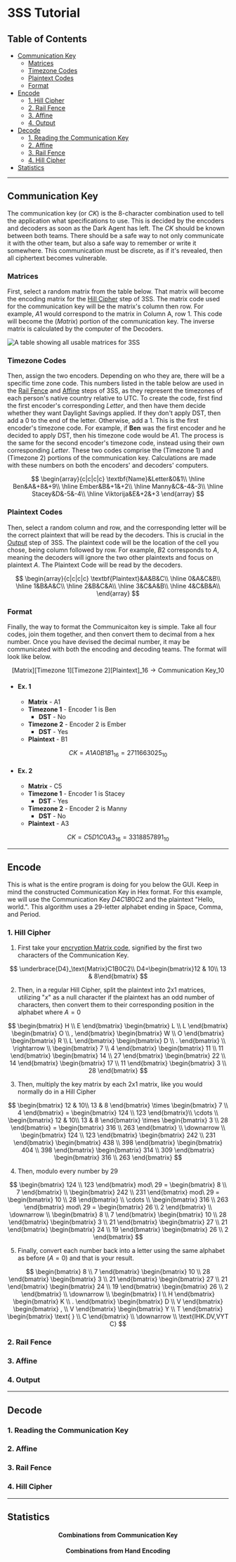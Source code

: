 # 3SS Tutorial

## Table of Contents
- [Communication Key](#communication-key)
  - [Matrices](#matrices)
  - [Timezone Codes](#timezone-codes)
  - [Plaintext Codes](#plaintext-codes)
  - [Format](#format)
- [Encode](#encode)
  - [1. Hill Cipher](#1-hill-cipher)
  - [2. Rail Fence](#2-rail-fence)
  - [3. Affine](#3-affine)
  - [4. Output](#4-output)
- [Decode](#decode)
  - [1. Reading the Communication Key](#1-reading-the-communication-key)
  - [2. Affine](#2-affine)
  - [3. Rail Fence](#3-rail-fence)
  - [4. Hill Cipher](#4-hill-cipher)
- [Statistics](#statistics)

---

## Communication Key
The communication key (or $CK$) is the 8-character combination used to tell the application what specifications to use. This is decided by the encoders and decoders as soon as the Dark Agent has left. The $CK$ should be known between both teams. There should be a safe way to not only communicate it with the other team, but also a safe way to remember or write it somewhere. This communication must be discrete, as if it's revealed, then all ciphertext becomes vulnerable.

### Matrices
First, select a random matrix from the table below. That matrix will become the encoding matrix for the [Hill Cipher](#1-hill-cipher) step of 3SS. The matrix code used for the communication key will be the matrix's column then row. For example, $A1$ would correspond to the matrix in Column A, row 1. This code will become the $(Matrix)$ portion of the communication key. The inverse matrix is calculated by the computer of the Decoders.

![A table showing all usable matrices for 3SS](.matrix.png)

### Timezone Codes
Then, assign the two encoders. Depending on who they are, there will be a specific time zone code. This numbers listed in the table below are used in the [Rail Fence](#2-rail-fence) and [Affine](#3-affine) steps of 3SS, as they represent the timezones of each person's native country relative to UTC. To create the code, first find the first encoder's corresponding $Letter$, and then have them decide whether they want Daylight Savings applied. If they don't apply DST, then add a $0$ to the end of the letter. Otherwise, add a $1$. This is the first encoder's timezone code. For example, if **Ben** was the first encoder and he decided to apply DST, then his timezone code would be $A1$. The process is the same for the second encoder's timezone code, instead using their own corresponding $Letter$. These two codes comprise the $(\text{Timezone 1})$ and $(\text{Timezone 2})$ portions of the communication key. Calculations are made with these numbers on both the encoders' and decoders' computers.

$$
\begin{array}{c|c|c|c}
\textbf{Name}&Letter&0&1\\
\hline
Ben&A&+8&+9\\
\hline
Ember&B&+1&+2\\
\hline
Manny&C&-4&-3\\
\hline
Stacey&D&-5&-4\\
\hline
Viktorija&E&+2&+3
\end{array}
$$

### Plaintext Codes
Then, select a random column and row, and the corresponding letter will be the correct plaintext that will be read by the decoders. This is crucial in the [Output](#4-output) step of 3SS. The plaintext code will be the location of the cell you chose, being column followed by row. For example, $B2$ corresponds to $A$, meaning the decoders will ignore the two other plaintexts and focus on plaintext $A$. The Plaintext Code will be read by the decoders.

$$
\begin{array}{c|c|c|c}
\textbf{Plaintext}&A&B&C\\
\hline
    0&A&C&B\\
\hline
    1&B&A&C\\
\hline
    2&B&C&A\\
\hline
    3&C&A&B\\
\hline
    4&C&B&A\\
\end{array}
$$

### Format
Finally, the way to format the Communicaiton key is simple. Take all four codes, join them together, and then convert them to decimal from a hex number. Once you have devised the decimal number, it may be communicated with both the encoding and decoding teams. The format will look like below.

$$\text{[Matrix][Timezone 1][Timezone 2][Plaintext]}\_{16}\rightarrow\text{Communication Key}\_{10}$$

- #### Ex. 1
  - **Matrix** - A1
  - **Timezone 1** - Encoder 1 is Ben
    - **DST** - No
  - **Timezone 2** - Encoder 2 is Ember
    - **DST** - Yes
  - **Plaintext** - B1

$$ 
CK = A1A0B1B1_{16}= 2711663025_{10} 
$$

- #### Ex. 2
  - **Matrix** - C5
  - **Timezone 1** - Encoder 1 is Stacey
    - **DST** - Yes
  - **Timezone 2** - Encoder 2 is Manny
    - **DST** - No
  - **Plaintext** - A3

$$ 
CK = C5D1C0A3_{16}= 3318857891_{10} 
$$

---

## Encode
This is what is the entire program is doing for you below the GUI. Keep in mind the constructed Communication Key in Hex format. For this example, we will use the Communication Key $D4C1B0C2$ and the plaintext "Hello, world.". This algorithm uses a 29-letter alphabet ending in Space, Comma, and Period.

### 1. Hill Cipher
1. First take your [encryption Matrix code](#matrices), signified by the first two characters of the Communication Key.

$$
\underbrace{D4}_\text{Matrix}C1B0C2\\
D4=\begin{bmatrix}12 & 10\\
13 & 8\end{bmatrix}
$$

2. Then, in a regular Hill Cipher, split the plaintext into 2x1 matrices, utilizing "*x*" as a null character if the plaintext has an odd number of characters, then convert them to their corresponding position in the alphabet where $A=0$

$$
\begin{bmatrix} H \\
E \end{bmatrix}
\begin{bmatrix} L \\
L \end{bmatrix}
\begin{bmatrix} O \\
, \end{bmatrix}
\begin{bmatrix} W \\
O \end{bmatrix}
\begin{bmatrix} R \\
L \end{bmatrix}
\begin{bmatrix} D \\
. \end{bmatrix}
\\
\rightarrow \\
\begin{bmatrix} 7 \\
4 \end{bmatrix}
\begin{bmatrix} 11 \\
11 \end{bmatrix}
\begin{bmatrix} 14 \\
27 \end{bmatrix}
\begin{bmatrix} 22 \\
14 \end{bmatrix}
\begin{bmatrix} 17 \\
11 \end{bmatrix}
\begin{bmatrix} 3 \\
28 \end{bmatrix}
$$

3. Then, multiply the key matrix by each 2x1 matrix, like you would normally do in a Hill Cipher

$$
\begin{bmatrix} 12 & 10\\
13 & 8 \end{bmatrix} \times
\begin{bmatrix} 7 \\
4 \end{bmatrix} =
\begin{bmatrix} 124 \\
123 \end{bmatrix}\\
\cdots \\
\begin{bmatrix} 12 & 10\\
13 & 8 \end{bmatrix} \times
\begin{bmatrix} 3 \\
28 \end{bmatrix} =
\begin{bmatrix} 316 \\
263 \end{bmatrix} \\
\downarrow \\
\begin{bmatrix} 124 \\
123 \end{bmatrix}
\begin{bmatrix} 242 \\
231 \end{bmatrix}
\begin{bmatrix} 438 \\
398 \end{bmatrix}
\begin{bmatrix} 404 \\
398 \end{bmatrix}
\begin{bmatrix} 314 \\
309 \end{bmatrix}
\begin{bmatrix} 316 \\
263 \end{bmatrix}
$$

4. Then, modulo every number by 29

$$
\begin{bmatrix} 124 \\
123 \end{bmatrix} mod\ 29 =
\begin{bmatrix} 8 \\
7 \end{bmatrix} \\
\begin{bmatrix} 242 \\
231 \end{bmatrix} mod\ 29 =
\begin{bmatrix} 10 \\
28 \end{bmatrix} \\
\cdots \\
\begin{bmatrix} 316 \\
263 \end{bmatrix} mod\ 29 =
\begin{bmatrix} 26 \\
2 \end{bmatrix} \\
\downarrow \\
\begin{bmatrix} 8 \\
7 \end{bmatrix}
\begin{bmatrix} 10 \\
28 \end{bmatrix}
\begin{bmatrix} 3 \\
21 \end{bmatrix}
\begin{bmatrix} 27 \\
21 \end{bmatrix}
\begin{bmatrix} 24 \\
19 \end{bmatrix}
\begin{bmatrix} 26 \\
2 \end{bmatrix}
$$

5. Finally, convert each number back into a letter using the same alphabet as before $(A=0)$ and that is your result.

$$
\begin{bmatrix} 8 \\
7 \end{bmatrix}
\begin{bmatrix} 10 \\
28 \end{bmatrix}
\begin{bmatrix} 3 \\
21 \end{bmatrix}
\begin{bmatrix} 27 \\
21 \end{bmatrix}
\begin{bmatrix} 24 \\
19 \end{bmatrix}
\begin{bmatrix} 26 \\
2 \end{bmatrix} \\
\downarrow \\
\begin{bmatrix} I \\
H \end{bmatrix}
\begin{bmatrix} K \\
. \end{bmatrix}
\begin{bmatrix} D \\
V \end{bmatrix}
\begin{bmatrix} , \\
V \end{bmatrix}
\begin{bmatrix} Y \\
T \end{bmatrix}
\begin{bmatrix} \text{ } \\
C \end{bmatrix} \\
\downarrow \\
\text{IHK.DV,VYT C}
$$

### 2. Rail Fence
### 3. Affine
### 4. Output

---

## Decode

### 1. Reading the Communication Key
### 2. Affine
### 3. Rail Fence
### 4. Hill Cipher

---

## Statistics

<h4 style="text-align: center;">Combinations from Communication Key</h4>

<h4 style="text-align: center;">Combinations from Hand Encoding</h4>
